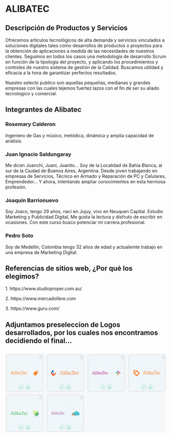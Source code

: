 <h1>ALIBATEC</h1>

<h2>Descripción de Productos y Servicios</h2>

<p>Ofrecemos articulos tecnológicos de alta demanda y servicios vinculados a soluciones digitales tales como desarrollos de productos o proyectos para la obtención de aplicaciones a medida de las necesidades de nuestros clientes. Seguimos en todos los casos una metodología de desarrollo Scrum en función de la tipología del proyecto, y aplicando los procedimientos y controles de nuestro sistema de gestión de la Calidad. Buscamos utilidad y eficacia a la hora de garantizar perfectos resultados.

Nuestro selecto publico son aquellas pequeñas, medianas y grandes empresas con las cuales tejemos fuertez lazos con el fin de ser su aliado tecnologico y comercial.</p>

<h2>Integrantes de Alibatec</h2>

<h3>Rosemary Calderon</h3>
<p>Ingeniero de Gas y músico, metódica, dinámica y amplia capacidad de análisis.</p>

<h3>Juan Ignacio Saldungaray</h3>
<p>Me dicen Juanchi, Juani, Juanito... Soy de la Localidad de Bahía Blanca, al sur de la Ciudad de Buenos Aires, Argentina. Desde joven trabajando en empresas de Servicios, Técnico en Armado y Reparación de PC y Celulares, Emprendedor... Y ahora, intentando ampliar conocimientos en esta hermosa profesión.</p>

<h3>Joaquin Barrionuevo</h3>
<p>Soy Joaco, tengo 29 años, naci en Jujuy, vivo en Neuquen Capital. Estudio Marketing y Publicidad Digital, Me gusta la lectura y disfruto de escribir en ocasiones. Con este curso busco potenciar mi carrera profesional. </p>

<h3>Pedro Soto</h3>
<p>Soy de Medellín, Colombia tengo 32 años de edad y actualemte trabajo en una empresa de Marketing Digital.</p>

<h2>Referencias de sitios web, ¿Por qué los elegimos?</h2>
<p>1. https://www.studioproper.com.au/</p>
<p>2. https://www.mercadolibre.com</p>
<p>3. https://www.guru.com/</p>


<h2>Adjuntamos preseleccion de Logos desarrollados, por los cuales nos encontramos decidiendo el final...<h2>

![logos!](logos/Grupo3-AlibaTec-Logos.png)
